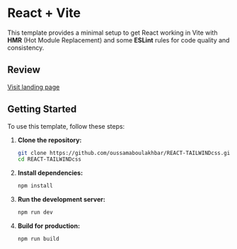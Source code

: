 
# React + Vite

This template provides a minimal setup to get React working in Vite with **HMR** (Hot Module Replacement) and some **ESLint** rules for code quality and consistency.

## Review
<a href="https://stackblitz.com/~/github.com/oussamaboulakhbar/React-Tailwindcss-LandingPage" target="_blank" >Visit landing page</a>



## Getting Started

To use this template, follow these steps:

1. **Clone the repository:**
   ```bash
   git clone https://github.com/oussamaboulakhbar/REACT-TAILWINDcss.git
   cd REACT-TAILWINDcss
   ```

2. **Install dependencies:**
   ```bash
   npm install
   ```

3. **Run the development server:**
   ```bash
   npm run dev
   ```

4. **Build for production:**
   ```bash
   npm run build
   ```

